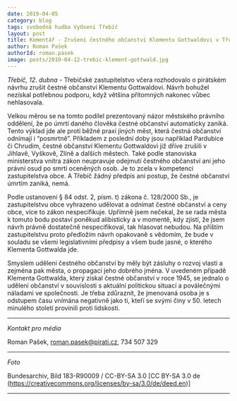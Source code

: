 ```yaml
---
date: 2019-04-05
category: blog
tags: svobodná hudba VyOsení Třebíč
layout: post
title: Komentář - Zrušení čestného občanství Klementu Gottwaldovi v Třebíči navrhnu znovu
author: Roman Pašek
authorId: roman.pasek  
image: posts/2019-04-12-trebic-klement-gottwald.jpg
---
```

*Třebíč, 12. dubna* - Třebíčské zastupitelstvo včera rozhodovalo o pirátském návrhu zrušit čestné občanství Klementu Gottwaldovi. Návrh bohužel nezískal potřebnou podporu, když většina přítomných nakonec vůbec nehlasovala.  

Velkou měrou se na tomto podílel prezentovaný názor městského právního oddělení, že po úmrtí daného člověka čestné občanství automaticky zaniká. Tento výklad jde ale proti běžné praxi jiných měst, která čestná občanství odnímají i “posmrtně”. Příkladem z poslední doby jsou například Pardubice či Chrudim, čestné občanství Klementu Gottwaldovi již dříve zrušili v Jihlavě, Vyškově, Zlíně a dalších městech. Také podle stanoviska ministerstva vnitra zákon neupravuje odejmutí čestného občanství ani jeho právní osud po smrti oceněných osob. Je to zcela v kompetenci zastupitelstva obce. A Třebíč žádný předpis ani postup, že čestné občanství úmrtím zaniká, nemá. 

Podle ustanovení § 84 odst. 2, písm. t) zákona č. 128/2000 Sb., je zastupitelstvu obce vyhrazeno udělovat a odnímat čestné občanství a ceny obce, více to zákon nespecifikuje.
Upřímně jsem nečekal, že se rada města k tomuto bodu postaví poněkud alibisticky a v momentě, kdy zjistí, že jsem návrh právně dostatečně nespecifikoval, tak hlasovat nebudou. Na příštím zastupitelstvu proto předložím návrh opakovaně s vědomím, že bude v souladu se všemi legislativními předpisy a všem bude jasné, o kterého Klementa Gottwalda jde. 

Smyslem udělení čestného občanství by měly být zásluhy o rozvoj vlasti a zejména pak města, o propagaci jeho dobrého jména. V uvedeném případě Klementa Gottwalda, který získal čestné občanství v roce 1945, se jednalo o udělení občanství v souvislosti s aktuální politickou situací a poválečnými náladami ve společnosti. Je třeba zdůraznit, že jmenovaná osoba je s odstupem času vnímána negativně jako ti, kteří se svými činy v 50. letech minulého století provinili proti lidskosti.

---

*Kontakt pro média*

Roman Pašek, roman.pasek@pirati.cz, 734 507 329

---

*Foto*

Bundesarchiv, Bild 183-R90009 / CC-BY-SA 3.0 [CC BY-SA 3.0 de (https://creativecommons.org/licenses/by-sa/3.0/de/deed.en)]

---
